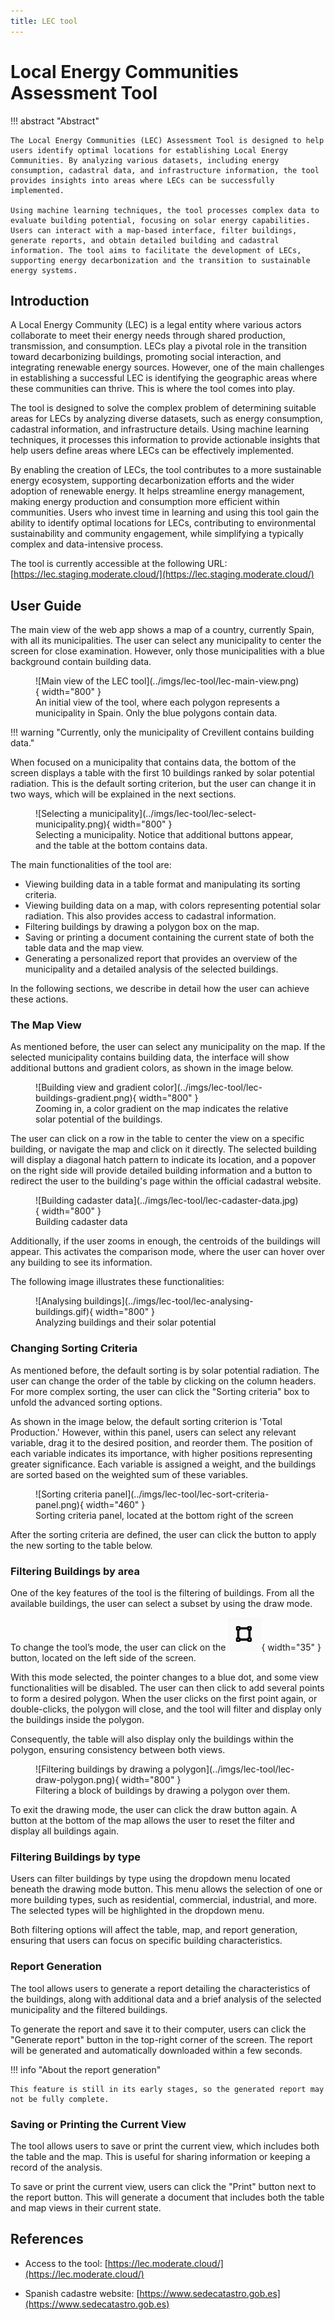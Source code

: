 ```yaml
---
title: LEC tool
---
```


# Local Energy Communities Assessment Tool

!!! abstract "Abstract"

    The Local Energy Communities (LEC) Assessment Tool is designed to help users identify optimal locations for establishing Local Energy Communities. By analyzing various datasets, including energy consumption, cadastral data, and infrastructure information, the tool provides insights into areas where LECs can be successfully implemented.

    Using machine learning techniques, the tool processes complex data to evaluate building potential, focusing on solar energy capabilities. Users can interact with a map-based interface, filter buildings, generate reports, and obtain detailed building and cadastral information. The tool aims to facilitate the development of LECs, supporting energy decarbonization and the transition to sustainable energy systems.


## Introduction

A Local Energy Community (LEC) is a legal entity where various actors collaborate to meet their energy needs through shared production, transmission, and consumption. LECs play a pivotal role in the transition toward decarbonizing buildings, promoting social interaction, and integrating renewable energy sources. However, one of the main challenges in establishing a successful LEC is identifying the geographic areas where these communities can thrive. This is where the tool comes into play.

The tool is designed to solve the complex problem of determining suitable areas for LECs by analyzing diverse datasets, such as energy consumption, cadastral information, and infrastructure details. Using machine learning techniques, it processes this information to provide actionable insights that help users define areas where LECs can be effectively implemented.

By enabling the creation of LECs, the tool contributes to a more sustainable energy ecosystem, supporting decarbonization efforts and the wider adoption of renewable energy. It helps streamline energy management, making energy production and consumption more efficient within communities. Users who invest time in learning and using this tool gain the ability to identify optimal locations for LECs, contributing to environmental sustainability and community engagement, while simplifying a typically complex and data-intensive process.

The tool is currently accessible at the following URL: [https://lec.staging.moderate.cloud/](https://lec.staging.moderate.cloud/)

## User Guide

The main view of the web app shows a map of a country, currently Spain, with all its municipalities. The user can select any municipality to center the screen for close examination. However, only those municipalities with a blue background contain building data.

<figure markdown="span">
  ![Main view of the LEC tool](../imgs/lec-tool/lec-main-view.png){ width="800" }
  <figcaption>An initial view of the tool, where each polygon represents a municipality in Spain. Only the blue polygons contain data.</figcaption>
</figure>

!!! warning "Currently, only the municipality of Crevillent contains building data."

When focused on a municipality that contains data, the bottom of the screen displays a table with the first 10 buildings ranked by solar potential radiation. This is the default sorting criterion, but the user can change it in two ways, which will be explained in the next sections.

<figure markdown="span">
  ![Selecting a municipality](../imgs/lec-tool/lec-select-municipality.png){ width="800" }
  <figcaption>Selecting a municipality. Notice that additional buttons appear, and the table at the bottom contains data.</figcaption>
</figure>

The main functionalities of the tool are:

- Viewing building data in a table format and manipulating its sorting criteria.
- Viewing building data on a map, with colors representing potential solar radiation. This also provides access to cadastral information.
- Filtering buildings by drawing a polygon box on the map.
- Saving or printing a document containing the current state of both the table data and the map view.
- Generating a personalized report that provides an overview of the municipality and a detailed analysis of the selected buildings.

In the following sections, we describe in detail how the user can achieve these actions.

### The Map View

As mentioned before, the user can select any municipality on the map. If the selected municipality contains building data, the interface will show additional buttons and gradient colors, as shown in the image below.

<figure markdown="span">
  ![Building view and gradient color](../imgs/lec-tool/lec-buildings-gradient.png){ width="800" }
  <figcaption>Zooming in, a color gradient on the map indicates the relative solar potential of the buildings.</figcaption>
</figure>

The user can click on a row in the table to center the view on a specific building, or navigate the map and click on it directly. The selected building will display a diagonal hatch pattern to indicate its location, and a popover on the right side will provide detailed building information and a button to redirect the user to the building's page within the official cadastral website.

<figure markdown="span">
  ![Building cadaster data](../imgs/lec-tool/lec-cadaster-data.jpg){ width="800" }
  <figcaption>Building cadaster data</figcaption>
</figure>

Additionally, if the user zooms in enough, the centroids of the buildings will appear. This activates the comparison mode, where the user can hover over any building to see its information.

The following image illustrates these functionalities:

<figure markdown="span">
  ![Analysing buildings](../imgs/lec-tool/lec-analysing-buildings.gif){ width="800" }
  <figcaption>Analyzing buildings and their solar potential</figcaption>
</figure>

### Changing Sorting Criteria

As mentioned before, the default sorting is by solar potential radiation. The user can change the order of the table by clicking on the column headers. For more complex sorting, the user can click the "Sorting criteria" box to unfold the advanced sorting options.

As shown in the image below, the default sorting criterion is 'Total Production.' However, within this panel, users can select any relevant variable, drag it to the desired position, and reorder them. The position of each variable indicates its importance, with higher positions representing greater significance. Each variable is assigned a weight, and the buildings are sorted based on the weighted sum of these variables.

<figure markdown="span">
  ![Sorting criteria panel](../imgs/lec-tool/lec-sort-criteria-panel.png){ width="460" }
  <figcaption>Sorting criteria panel, located at the bottom right of the screen</figcaption>
</figure>

After the sorting criteria are defined, the user can click the button to apply the new sorting to the table below.

### Filtering Buildings by area

One of the key features of the tool is the filtering of buildings. From all the available buildings, the user can select a subset by using the draw mode.

To change the tool’s mode, the user can click on the ![Draw button](../imgs/lec-tool/lec-draw-button.png){ width="35" } button, located on the left side of the screen.

With this mode selected, the pointer changes to a blue dot, and some view functionalities will be disabled. The user can then click to add several points to form a desired polygon. When the user clicks on the first point again, or double-clicks, the polygon will close, and the tool will filter and display only the buildings inside the polygon.

Consequently, the table will also display only the buildings within the polygon, ensuring consistency between both views.

<figure markdown="span">
  ![Filtering buildings by drawing a polygon](../imgs/lec-tool/lec-draw-polygon.png){ width="800" }
  <figcaption>Filtering a block of buildings by drawing a polygon over them.</figcaption>
</figure>

To exit the drawing mode, the user can click the draw button again. A button at the bottom of the map allows the user to reset the filter and display all buildings again.

### Filtering Buildings by type

Users can filter buildings by type using the dropdown menu located beneath the drawing mode button. This menu allows the selection of one or more building types, such as residential, commercial, industrial, and more. The selected types will be highlighted in the dropdown menu.

Both filtering options will affect the table, map, and report generation, ensuring that users can focus on specific building characteristics.

### Report Generation

The tool allows users to generate a report detailing the characteristics of the buildings, along with additional data and a brief analysis of the selected municipality and the filtered buildings.

To generate the report and save it to their computer, users can click the "Generate report" button in the top-right corner of the screen. The report will be generated and automatically downloaded within a few seconds.

!!! info "About the report generation"

    This feature is still in its early stages, so the generated report may not be fully complete.

### Saving or Printing the Current View

The tool allows users to save or print the current view, which includes both the table and the map. This is useful for sharing information or keeping a record of the analysis.

To save or print the current view, users can click the "Print" button next to the report button. This will generate a document that includes both the table and map views in their current state.

## References

- Access to the tool: [https://lec.moderate.cloud/](https://lec.moderate.cloud/)

- Spanish cadastre website: [https://www.sedecatastro.gob.es](https://www.sedecatastro.gob.es)
